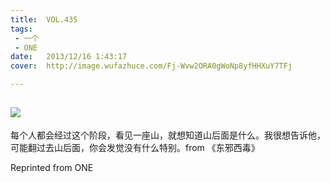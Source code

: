 ```yaml
---
title:	VOL.435
tags:
 - 一个
 - ONE
date:	2013/12/16 1:43:17
cover:	http://image.wufazhuce.com/Fj-Wvw2ORA0gWoNp8yfHHXuY7TFj

---
```

![](http://image.wufazhuce.com/Fj-Wvw2ORA0gWoNp8yfHHXuY7TFj)
---

每个人都会经过这个阶段，看见一座山，就想知道山后面是什么。我很想告诉他，可能翻过去山后面，你会发觉没有什么特别。from 《东邪西毒》
 
Reprinted from ONE
